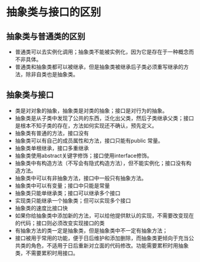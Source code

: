 # 抽象类与接口的区别

## 抽象类与普通类的区别

- 普通类可以去实例化调用；抽象类不能被实例化，因为它是存在于一种概念而不非具体。
- 普通类和抽象类都可以被继承，但是抽象类被继承后子类必须重写继承的方法，除非自类也是抽象类。

## 抽象类与接口

- 类是对对象的抽象，抽象类是对类的抽象；接口是对行为的抽象。
- 抽象类是从子类中发现了公共的东西，泛化出父类，然后子类继承父类；接口是根本不知子类的存在，方法如何实现还不确认，预先定义。
- 抽象类有普通的方法，接口没有
- 抽象类可以有自己的成员属性和方法，接口只能有public 常量。
- 抽象类单根继承，接口多重继承
- 抽象类使用abstract关键字修饰；接口使用interface修饰。
- 抽象类中有构造方法（不写会有隐式构造方法），但不能实例化；接口没有构造方法。
- 抽象类中可以有非抽象方法，接口中一般只有抽象方法。
- 抽象类中可以有变量；接口中只能是常量
- 抽象类只能单继承类；接口可以继承多个接口
- 实现类只能继承一个抽象类；但可以实现多个接口
- 抽象类的速度比接口快
- 如果你给抽象类中添加新的方法，可以给他提供默认的实现，不需要改变现在的代码；接口则必须改变实现接口的类
- 有抽象方法的类一定是抽象类，但是抽象类中不一定有抽象方法；
- 接口被用于常用的功能，便于日后维护和添加删除，而抽象类更倾向于充当公共类的角色，不适用于日后重新对立面的代码修改。功能需要累积时用抽象类，不需要累积时用接口。
